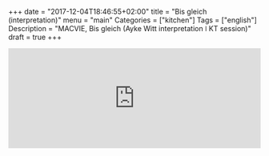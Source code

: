 +++
date = "2017-12-04T18:46:55+02:00"
title = "Bis gleich (interpretation)"
menu = "main"
Categories = ["kitchen"]
Tags = ["english"]
Description = "MACVIE, Bis gleich (Ayke Witt interpretation  ǀ  KT session)"
draft = true
+++



<iframe width="100%" height="200" scrolling="no" frameborder="no" src="https://w.soundcloud.com/player/?url=https%3A//api.soundcloud.com/tracks/365019884&amp;color=%23ff5500&amp;auto_play=false&amp;hide_related=false&amp;show_comments=true&amp;show_user=true&amp;show_reposts=false&amp;show_teaser=true&amp;visual=true"></iframe>
